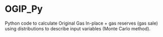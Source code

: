 # OGIP_Py
Python code to calculate Original Gas In-place + gas reserves (gas sale) using distributions to describe input variables (Monte Carlo method).
